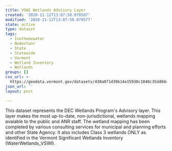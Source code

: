 ```yaml
---
title: VSWI Wetlands Advisory Layer
created: '2020-11-12T13:07:50.079567'
modified: '2020-11-12T13:07:50.079577'
state: active
type: dataset
tags:
  - Isothemewater
  - Nodevtanr
  - State
  - Statewide
  - Vermont
  - Wetland Inventory
  - Wetlands
groups: []
csv_url: >-
  https://geodata.vermont.gov/datasets/438a0f1d39b14e15930c1040c35dd0dc_194.csv?outSR=%7B%22latestWkid%22%3A32145%2C%22wkid%22%3A32145%7D
json_url: ''
layout: post

---
```

<div style='text-align:Left;'><div><div><p><span>This dataset represents the DEC Wetlands Program's Advisory layer. This layer makes the most up-to-date, non-jurisdictional, wetlands mapping avaiable to the public and ANR staff. The wetland mapping has been completed by various consulting services for municipal and planning efforts and other State Agency. It also includes Class 3 wetlands ONLY as identified in the Vermont Significant Wetlands Inventory (WaterWetlands_VSWI). </span></p></div></div></div>
